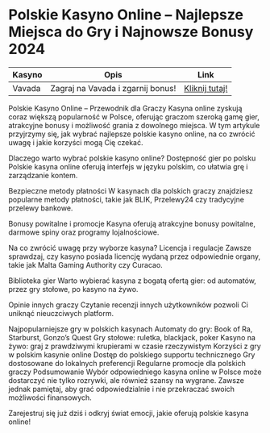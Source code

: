 # Polskie Kasyno Online – Najlepsze Miejsca do Gry i Najnowsze Bonusy 2024
| **Kasyno** | **Opis**                 | **Link**                                      |
|------------|--------------------------|----------------------------------------------|
| Vavada     | Zagraj na Vavada i zgarnij bonus! | [Kliknij tutaj!](https://partnervavadarv.com/?promo=664c53c2-c126-47df-a9b6-e93726155fae&target=register) |


Polskie Kasyno Online – Przewodnik dla Graczy
Kasyna online zyskują coraz większą popularność w Polsce, oferując graczom szeroką gamę gier, atrakcyjne bonusy i możliwość grania z dowolnego miejsca. W tym artykule przyjrzymy się, jak wybrać najlepsze polskie kasyno online, na co zwrócić uwagę i jakie korzyści mogą Cię czekać.

Dlaczego warto wybrać polskie kasyno online?
Dostępność gier po polsku
Polskie kasyna online oferują interfejs w języku polskim, co ułatwia grę i zarządzanie kontem.

Bezpieczne metody płatności
W kasynach dla polskich graczy znajdziesz popularne metody płatności, takie jak BLIK, Przelewy24 czy tradycyjne przelewy bankowe.

Bonusy powitalne i promocje
Kasyna oferują atrakcyjne bonusy powitalne, darmowe spiny oraz programy lojalnościowe.

Na co zwrócić uwagę przy wyborze kasyna?
Licencja i regulacje
Zawsze sprawdzaj, czy kasyno posiada licencję wydaną przez odpowiednie organy, takie jak Malta Gaming Authority czy Curacao.

Biblioteka gier
Warto wybierać kasyna z bogatą ofertą gier: od automatów, przez gry stołowe, po kasyno na żywo.

Opinie innych graczy
Czytanie recenzji innych użytkowników pozwoli Ci uniknąć nieuczciwych platform.

Najpopularniejsze gry w polskich kasynach
Automaty do gry: Book of Ra, Starburst, Gonzo’s Quest
Gry stołowe: ruletka, blackjack, poker
Kasyno na żywo: graj z prawdziwymi krupierami w czasie rzeczywistym
Korzyści z gry w polskim kasynie online
Dostęp do polskiego supportu technicznego
Gry dostosowane do lokalnych preferencji
Regularne promocje dla polskich graczy
Podsumowanie
Wybór odpowiedniego kasyna online w Polsce może dostarczyć nie tylko rozrywki, ale również szansy na wygrane. Zawsze jednak pamiętaj, aby grać odpowiedzialnie i nie przekraczać swoich możliwości finansowych.

Zarejestruj się już dziś i odkryj świat emocji, jakie oferują polskie kasyna online!
